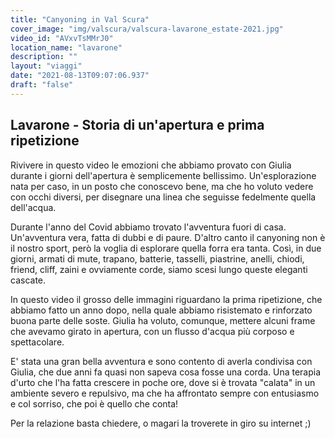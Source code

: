 ```yaml
---
title: "Canyoning in Val Scura"
cover_image: "img/valscura/valscura-lavarone_estate-2021.jpg"
video_id: "AVxvTsMMrJ0"
location_name: "lavarone"
description: ""
layout: "viaggi"
date: "2021-08-13T09:07:06.937"
draft: "false"
---
```


## Lavarone - Storia di un'apertura e prima ripetizione 

Rivivere in questo video le emozioni che abbiamo provato con Giulia durante i giorni dell'apertura è semplicemente bellissimo. 
Un'esplorazione nata per caso, in un posto che conoscevo bene, ma che ho voluto vedere con occhi diversi, per disegnare una linea che seguisse fedelmente quella dell'acqua.

Durante l'anno del Covid abbiamo trovato l'avventura fuori di casa. Un'avventura vera, fatta di dubbi e di paure. D'altro canto il canyoning non è il nostro sport, però la voglia di esplorare quella forra era tanta. Così, in due giorni, armati di mute, trapano, batterie, tasselli, piastrine, anelli, chiodi, friend, cliff, zaini e ovviamente corde, siamo scesi lungo queste eleganti cascate. 

In questo video il grosso delle immagini riguardano la prima ripetizione, che abbiamo fatto un anno dopo, nella quale abbiamo risistemato e rinforzato buona parte delle soste. Giulia ha voluto, comunque, mettere alcuni frame che avevamo girato in apertura, con un flusso d'acqua più corposo e spettacolare.

E' stata una gran bella avventura e sono contento di averla condivisa con Giulia, che due anni fa quasi non sapeva cosa fosse una corda. Una terapia d'urto che l'ha fatta crescere in poche ore, dove si è trovata "calata" in un ambiente severo e repulsivo, ma che ha affrontato sempre con entusiasmo e col sorriso, che poi è quello che conta!

Per la relazione basta chiedere, o magari la troverete in giro su internet ;)
